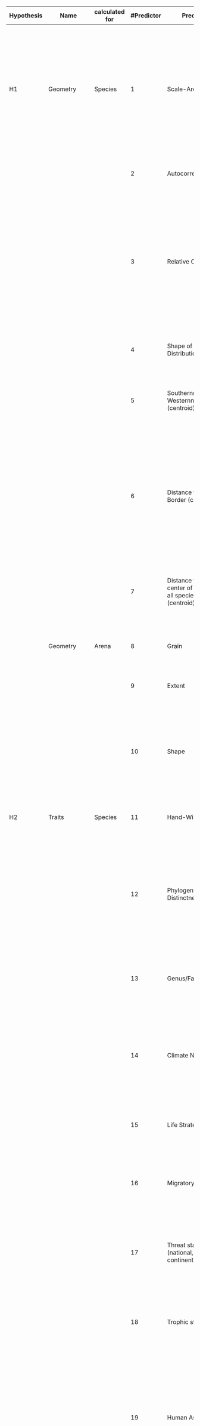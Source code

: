|Hypothesis    |Name                         |calculated for|#Predictor|Predictor                                                |Reasoning                                                                                                                                                                                                                               |Reference                                                                                                                                             |Source                                                                       |Status|Note                                      |
|--------------|-----------------------------|--------------|----------|---------------------------------------------------------|----------------------------------------------------------------------------------------------------------------------------------------------------------------------------------------------------------------------------------------|------------------------------------------------------------------------------------------------------------------------------------------------------|-----------------------------------------------------------------------------|------|------------------------------------------|
|H1            |Geometry                     |Species       |1         |Scale-Area                                               |Spatial structure (pattern of aggregation) of a species distribution can be fully determined by population's temporal rates of change (colonization and extinction) and conversely predict temporal change                              |Kunin 1989, Wilson et al., 2004, Hui 2011                                                                                                             |Calculated from Atlas as: Dji = 2-2x bij from the Area ~ Scale relationship  |done  |                                          |
|              |                             |              |2         |Autocorrelation                                          |                                                                                                                                                                                                                                        |                                                                                                                                                      |Calculated from Atlas data using global Moran's I                            |      |                                          |
|              |                             |              |3         |Relative Occupancy                                       |More widespread species tend to expand, while restricted species are more subject to stochastic extinction events. Relative occupancy to utilize comparison between different regions of the world                                      |                                                                                                                                                      |Calculated from Atlas data: as relative AOO                                  |      |                                          |
|              |                             |              |4         |Shape of the Distribution                                |                                                                                                                                                                                                                                        |                                                                                                                                                      |Calculated from Atlas data: using pliman-package in R                        |      |                                          |
|              |                             |              |5         |Southernness / Westernness (centroid)                    |For CZ: indicator for having invasives                                                                                                                                                                                                  |                                                                                                                                                      |Calculated from Atlas as: classification of population centroid to N, S, E, W|      |                                          |
|              |                             |              |6         |Distance from Border (centroid)                          |Species closer to the border may potentially have a truncated range inside the 'arena' if there is no ecological barrier matching the administrative country borders which may impact the temporal change trend                         |                                                                                                                                                      |Calculated from Atlas data population centroids                              |      |                                          |
|              |                             |              |7         |Distance from center of gravity of all species (centroid)|Distance from the center of gravity of all populations in an arena may indicate less interspecific competition                                                                                                                          |                                                                                                                                                      |Calculated from Atlas data population centroids                              |      |                                          |
|              |Geometry                     |Arena         |8         |Grain                                                    |Scale affects population dynamics                                                                                                                                                                                                       |                                                                                                                                                      |Each Atlas has a different grain as original resolution                      |      |                                          |
|              |                             |              |9         |Extent                                                   |Area affects Species Richness and Edge-effects                                                                                                                                                                                          |                                                                                                                                                      |Each Atlas has a different extent                                            |      |                                          |
|              |                             |              |10        |Shape                                                    |an North-South elongated Arena may provide more opportunity for species to move north with climate change than a East-West elongated arena                                                                                              |                                                                                                                                                      |Calculated from Atlas data: using pliman-package in R                        |      |                                          |
|H2            |Traits                       |Species       |11        |Hand-Wing-Index                                          |As an index for dispersal ability through flight intensity.                                                                                                                                                                             |                                                                                                                                                      |Taken from AVONET                                                            |      |                                          |
|              |                             |              |12        |Phylogenetic Distinctness                                |Evolutionary distinct species tend to be more specialized than evolutionary common species; also evolutionary distinct species may be less able to adapt to contemporary climate change                                                 |                                                                                                                                                      |Calculated from BirdTree (Jetz et al., 2012) using Fair Proporion metric     |      |                                          |
|              |                             |              |13        |Genus/Family/Order                                       |As an indicator whether the population trend may be related to a specific clade                                                                                                                                                         |                                                                                                                                                      |From Bird Taxonomy                                                           |      |                                          |
|              |                             |              |14        |Climate Niche                                            |Species with wider climatic niches will be less subject to extinction, thereby increasing the colonization to extinction ratio and hence they tend to expand their range instead of decline                                             |                                                                                                                                                      |Calculated from mean CHELSA PCAs (reduced to breeding bird season)           |      |                                          |
|              |                             |              |15        |Life Strategy                                            |                                                                                                                                                                                                                                        |Storchová, Lenka; Hořák, David (2018). Data from: Life-history characteristics of European birds [Dataset]. Dryad. https://doi.org/10.5061/dryad.n6k3n|Taken from Stochová et al. 2018                                              |      |                                          |
|              |                             |              |16        |Migratory Status                                         |Species that migrate may have rescue populations in more places in the world than those that do not migrate and will thus tend to change less (?)                                                                                       |                                                                                                                                                      |Taken from Atlas data                                                        |      |                                          |
|              |                             |              |17        |Threat status (national, continental, global)            |Threatened species should have a declining trend (different scales tested here)                                                                                                                                                         |                                                                                                                                                      |Taken from National Red Lists, Continental Red Lists, IUCN Global red lists  |      |For CZ it's done                          |
|              |                             |              |18        |Trophic strategy                                         |Insectivorous or not - those that rely on insects may be stronger affected by temporal change due to loss of insects with global change                                                                                                 |                                                                                                                                                      |Taken from Storch et al., 2023                                               |      |                                          |
|              |                             |              |19        |Human Association                                        |Species more associated with humans may benefit from food sources that are not available for wild species and thuse, human associated species tend to change less                                                                       |                                                                                                                                                      |                                                                             |      |                                          |
|              |                             |              |20        |Global range size                                        |Again: More widespread species tend to expand, while restricted species are more subject to stochastic extinction events. (global scale)                                                                                                |                                                                                                                                                      |Taken from Weeks et al. 2022                                                 |      |                                          |
|H3            |Patterns of species diversity|Arena         |21        |total Species Richness                                   |Whether species will decline or expand across an Arena depends on the interactions between species and can thus be related to total species richness of the Arena                                                                       |                                                                                                                                                      |Calculated from Atlas data                                                   |      |                                          |
|              |                             |              |22        |mean SR of individual cells                              |Whether species will colonize or go extinct across an specific cells across the Arena depends on the interactions between species and can thus be related to mean species richness of the cells in which a specific species can be found|                                                                                                                                                      |Calculated from Atlas data                                                   |      |                                          |
|              |                             |              |23        |Whittakers beta diversity between cells                  |                                                                                                                                                                                                                                        |                                                                                                                                                      |Calculated from Atlas data                                                   |      |                                          |
|              |                             |              |24        |Co-occurrence                                            |Species with negative co-occurrence probability will tend to decline while those with positive co-occurrence probability will tend to expand                                                                                            |                                                                                                                                                      |Calculated from Atlas data using cooccur R package                           |      |                                          |
|              |                             |              |25        |Site composition (beta diversity)                        |                                                                                                                                                                                                                                        |                                                                                                                                                      |Calculated from Atlas data                                                   |      |                                          |
|H4            |Environmental                |Species ?     |26        |Land Cover                                               |being a generalist or a specialist towards specific land use types can impact a species tendency to decline or expand                                                                                                                   |                                                                                                                                                      |                                                                             |      |I have the data but it's not processed yet|
|              |                             |              |27        |Land Use change                                          |Being subject to land use change will potentially drive higher extinction rates                                                                                                                                                         |                                                                                                                                                      |                                                                             |      |I have the data but it's not processed yet|
|              |                             |              |28        |Topology/Elevation                                       |                                                                                                                                                                                                                                        |                                                                                                                                                      |                                                                             |      |I have the data but it's not processed yet|
|H5            |Outside of the arena         |Arena         |29        |Occurrence of species in surrounding area                |If the species is present in areas surrounding the 'arena', metapopulation source-sink processes could lead to no change effects on those species                                                                                       |                                                                                                                                                      |Calculated from BirdLife international global range maps                     |      |                                          |
|              |                             |              |30        |Species Richness in surrounding area                     |                                                                                                                                                                                                                                        |                                                                                                                                                      |                                                                             |      |                                          |
|              |                             |              |31        |Land/Sea/Both surrounding                                |Determines isolation of the Arena and thus determines the species pool in general                                                                                                                                                       |                                                                                                                                                      |Assigned from Atlas                                                          |      |                                          |
|Sensitivity H6|Biases in Atlas data         |Species       |32        |mean sampling effort                                     |Should not impact the true trajectory of the species but may be useful for predicting change if sampling effort differs across datasets                                                                                                 |                                                                                                                                                      |Calculated from Atlas data (not for Japan)                                   |      |                                          |
|              |                             |              |33        |mean irregularity of shape                               |smaller cells can harbour less species and species that tend to occurr in smaller cells may tend to decline rather than expand                                                                                                          |                                                                                                                                                      |Calculated from Atlas data                                                   |      |Petr is not a fan of it here              |
